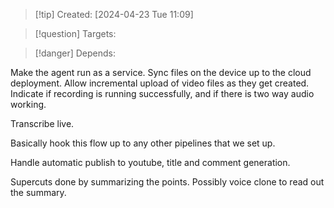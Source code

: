 
>[!tip] Created: [2024-04-23 Tue 11:09]

>[!question] Targets: 

>[!danger] Depends: 

Make the agent run as a service.
Sync files on the device up to the cloud deployment.
Allow incremental upload of video files as they get created.
Indicate if recording is running successfully, and if there is two way audio working.

Transcribe live.

Basically hook this flow up to any other pipelines that we set up.

Handle automatic publish to youtube, title and comment generation.

Supercuts done by summarizing the points.
Possibly voice clone to read out the summary.